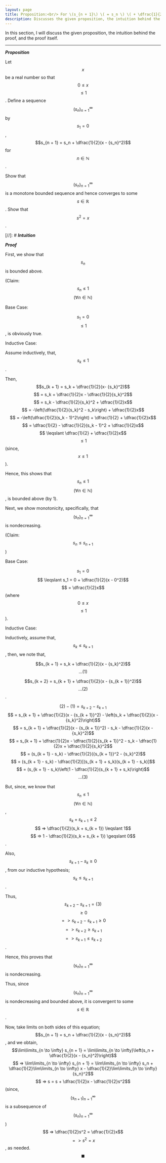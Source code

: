 ```yaml
---
layout: page
title: Proposition:<br/> For \(s_{n + 1}\) \( = s_n \) \( + \dfrac{1}{2}(x - {s_n}^2)\), prove that \(s_n\) converges
description: Discusses the given proposition, the intuition behind the proof, and the proof itself
---
```


In this section, I will discuss the given proposition, the intuition behind the proof, and the
proof itself.

---

_**Proposition**_

Let $$x$$ be a real number so that $$0 \leqslant x$$ $$ \leqslant 1$$. Define a
sequence $$(s_n)_{n=1}^\infty$$ by $$s_1 = 0$$,
$$s_{n + 1} = s_n + \dfrac{1}{2}(x - {s_n}^2)$$ for $$n \in \mathbb{N}$$.

Show that $$(s_n)_{n=1}^\infty$$ is a monotone bounded sequence and hence converges
to some $$s \in \mathbb{R}$$. Show that $$s^2 = x$$.

[//]: # _**Intuition**_

_**Proof**_

First, we show that $$s_n$$ is bounded above.

(Claim: $$s_n \leqslant 1$$ $$(\forall n \in \mathbb{N})$$

Base Case:

$$s_1 = 0$$ $$ \leqslant 1$$, is obviously true.

Inductive Case:

Assume inductively, that, $$s_k \leqslant 1$$.

Then, $$s_{k + 1} = s_k + \dfrac{1}{2}(x- {s_k}^2)$$
$$ = s_k + \dfrac{1}{2}x - \dfrac{1}{2}{s_k}^2$$
$$ = s_k - \dfrac{1}{2}{s_k}^2 + \dfrac{1}{2}x$$
$$ = -\left(\dfrac{1}{2}{s_k}^2 - s_k\right) + \dfrac{1}{2}x$$
$$ = -\left(\dfrac{1}{2}(s_k - 1)^2\right) + \dfrac{1}{2} + \dfrac{1}{2}x$$
$$ = \dfrac{1}{2} - \dfrac{1}{2}(s_k - 1)^2 + \dfrac{1}{2}x$$
$$ \leqslant \dfrac{1}{2} + \dfrac{1}{2}x$$ $$ \leqslant 1$$ (since, $$x \leqslant 1$$).

Hence, this shows that $$s_n \leqslant 1$$ $$(\forall n \in \mathbb{N})$$, is
bounded above (by 1).

Next, we show monotonicity, specifically, that $$(s_n)_{n=1}^\infty$$ is nondecreasing.

(Claim: $$s_n \leqslant s_{n + 1}$$)

Base Case:

$$s_1 = 0$$ $$ \leqslant s_1 = 0 + \dfrac{1}{2}(x - 0^2)$$
$$ = \dfrac{1}{2}x$$ (where $$0 \leqslant x$$ $$ \leqslant 1$$).

Inductive Case:

Inductively, assume that, $$s_k \leqslant s_{k + 1}$$, then, we note that,

$$s_{k + 1} = s_k + \dfrac{1}{2}(x - {s_k}^2)$$ $$ ...(1)$$

$$s_{k + 2} = s_{k + 1} + \dfrac{1}{2}(x - {s_{k + 1}}^2)$$ $$ ...(2)$$.

$$(2) - (1) = s_{k + 2} - s_{k + 1}$$
$$ = s_{k + 1} + \dfrac{1}{2}(x - {s_{k + 1}}^2) - \left(s_k + \dfrac{1}{2}(x - {s_k}^2)\right)$$
$$ = s_{k + 1} + \dfrac{1}{2}(x - {s_{k + 1}}^2) - s_k - \dfrac{1}{2}(x - {s_k}^2)$$
$$ = s_{k + 1} + \dfrac{1}{2}x - \dfrac{1}{2}{s_{k + 1}}^2 - s_k - \dfrac{1}{2}x + \dfrac{1}{2}{s_k}^2$$
$$ = (s_{k + 1} - s_k) - \dfrac{1}{2}({s_{k + 1}}^2 - {s_k}^2)$$
$$ = (s_{k + 1} - s_k) - \dfrac{1}{2}[(s_{k + 1} + s_k)(s_{k + 1} - s_k)]$$
$$ = (s_{k + 1} - s_k)\left(1 - \dfrac{1}{2}(s_{k + 1} + s_k)\right)$$ $$ ...(3)$$

But, since, we know that $$s_n \leqslant 1$$ $$(\forall n \in \mathbb{N})$$,
$$s_k + s_{k + 1} \leqslant 2$$ $$ => \dfrac{1}{2}(s_k + s_{k + 1}) \leqslant 1$$
$$ => 1 - \dfrac{1}{2}(s_k + s_{k + 1}) \geqslant 0$$.

Also, $$s_{k + 1} - s_k \geqslant 0$$, from our inductive hypothesis; $$s_k \leqslant s_{k + 1}$$.

Thus, $$s_{k + 2} - s_{k + 1} = (3)$$ $$ \geqslant 0$$ $$ => s_{k + 2} - s_{k + 1} \geqslant 0$$
$$ => s_{k + 2} \geqslant s_{k + 1}$$ $$ => s_{k + 1} \leqslant s_{k + 2}$$.

Hence, this proves that $$(s_n)_{n=1}^\infty$$ is nondecreasing.

Thus, since $$(s_n)_{n=1}^\infty$$ is nondecreasing and bounded above, it is convergent to some
$$s \in \mathbb{R}$$.

Now, take limits on both sides of this equation;
$$s_{n + 1} = s_n + \dfrac{1}{2}(x - {s_n}^2)$$, and we obtain,
$$\lim\limits_{n \to \infty} s_{n + 1} = \lim\limits_{n \to \infty}\left(s_n + \dfrac{1}{2}(x - {s_n}^2)\right)$$
$$ => \lim\limits_{n \to \infty} s_{n + 1} = \lim\limits_{n \to \infty} s_n + \dfrac{1}{2}\lim\limits_{n \to \infty} x - \dfrac{1}{2}\lim\limits_{n \to \infty} {s_n}^2$$
$$ => s = s + \dfrac{1}{2}x - \dfrac{1}{2}s^2$$
(since,  $$(s_{n + 1})_{n=1}^\infty$$ is a subsequence of $$(s_n)_{n=1}^\infty$$)
$$ => \dfrac{1}{2}s^2 = \dfrac{1}{2}x$$ $$ => s^2 = x$$, as needed. $$\blacksquare$$
